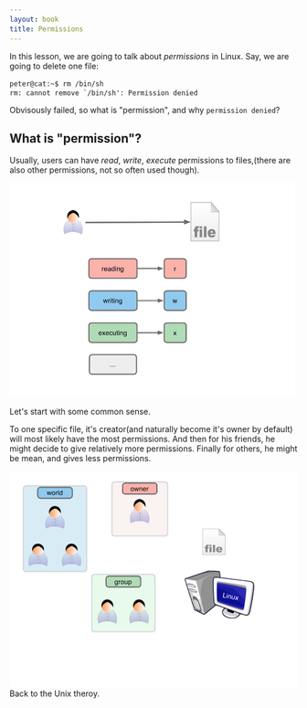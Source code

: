 ```yaml
---
layout: book
title: Permissions
---
```


In this lesson, we are going to talk about _permissions_ in Linux. Say, we are
going to delete one file:

    peter@cat:~$ rm /bin/sh
    rm: cannot remove `/bin/sh': Permission denied


Obvisously failed, so what is "permission", and why `permission denied`?

## What is "permission"?
Usually, users can have _read_, _write_, _execute_ permissions to files,(there are
also other permissions, not so often used though).

<div class="slide">
  <img src="images/bash_perm/1.png" />
</div>

Let's start with some common sense.

To one specific file, it's creator(and naturally become it's owner by
default) will most likely have the most permissions. And then for his friends,
he might decide to give relatively more permissions. Finally for others, he
might be mean, and gives less permissions.

<div class="slide">
  <img src="images/bash_perm/2.png" />
</div>
Back to the Unix theroy.
